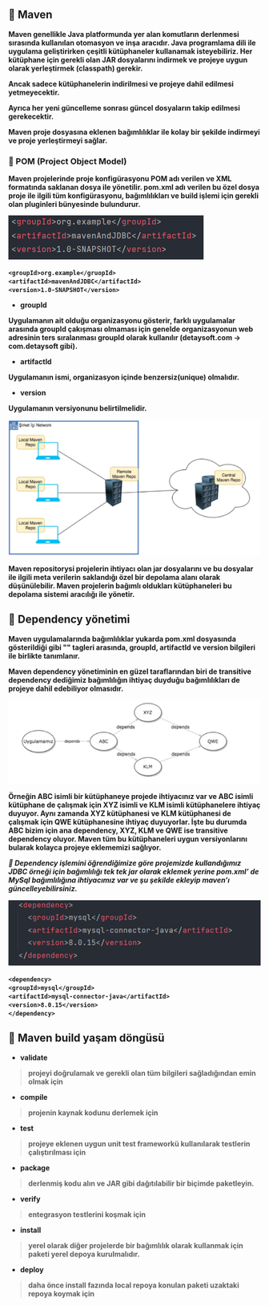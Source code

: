 ## :triangular_flag_on_post: Maven
<b>Maven genellikle Java platformunda yer alan komutların derlenmesi sırasında kullanılan otomasyon ve inşa aracıdır.
Java programlama dili ile uygulama geliştirirken çeşitli kütüphaneler kullanamak isteyebiliriz.
Her kütüphane için gerekli olan JAR dosyalarını indirmek ve projeye uygun olarak yerleştirmek (classpath) gerekir.

Ancak sadece kütüphanelerin indirilmesi ve projeye dahil edilmesi yetmeyecektir.

Ayrıca her yeni güncelleme sonrası güncel dosyaların takip edilmesi gerekecektir.

Maven proje dosyasına eklenen bağımlılıklar ile kolay bir şekilde indirmeyi ve proje yerleştirmeyi sağlar.</b>

### 🎯 POM (Project Object Model)

<p><b>Maven projelerinde proje konfigürasyonu POM adı verilen ve XML formatında saklanan dosya ile yönetilir. pom.xml adı verilen bu özel dosya proje ile ilgili tüm konfigürasyonu, bağımlılıkları ve build işlemi için gerekli olan pluginleri bünyesinde bulundurur.</b></p>

![img.png](img.png)

<b>`<groupId>org.example</gruopId>`<br>
<b>`<artifactId>mavenAndJDBC</artifactId>`<br>
<b>`<version>1.0-SNAPSHOT</version>`

- **groupId**

 <b>Uygulamanın ait olduğu organizasyonu gösterir, farklı uygulamalar arasında groupId çakışması    olmaması için genelde organizasyonun web adresinin ters sıralanması groupId olarak kullanılır (detaysoft.com -> com.detaysoft gibi).


- **artifactId**

 Uygulamanın ismi, organizasyon içinde benzersiz(unique) olmalıdır.


- **version**

 Uygulamanın versiyonunu belirtilmelidir.

![img_1.png](img_1.png)

Maven repositorysi projelerin ihtiyacı olan jar dosyalarını ve bu dosyalar ile ilgili meta verilerin saklandığı özel bir depolama alanı olarak düşünülebilir. Maven projelerin bağımlı oldukları kütüphaneleri bu depolama sistemi aracılığı ile yönetir.</b>

## 🎯 Dependency yönetimi
<p><p>Maven uygulamalarında bağımlılıklar yukarda pom.xml dosyasında gösterildiği gibi "<dependencies>" tagleri arasında, groupId, artifactId ve version bilgileri ile birlikte tanımlanır.</dependencies></p>

Maven dependency yönetiminin en güzel taraflarından biri de transitive dependency dediğimiz bağımlılığın ihtiyaç duyduğu bağımlılıkları de projeye dahil edebiliyor olmasıdır.</b></p>

![img_2.png](img_2.png)
<p><b>Örneğin ABC isimli bir kütüphaneye projede ihtiyacınız var ve ABC isimli kütüphane de çalışmak için XYZ isimli ve KLM isimli kütüphanelere ihtiyaç duyuyor. Aynı zamanda XYZ kütüphanesi ve KLM kütüphanesi de çalışmak için QWE kütüphanesine ihtiyaç duyuyorlar. İşte bu durumda ABC bizim için ana dependency, XYZ, KLM ve QWE ise transitive dependency oluyor. Maven tüm bu kütüphaneleri uygun versiyonlarını bularak kolayca projeye eklememizi sağlıyor.</b></p>


<b><i> :pushpin: Dependency işlemini öğrendiğimize göre projemizde kullandığımız JDBC örneği için bağımlılığı tek tek jar olarak eklemek yerine pom.xml’ de MySql bağımlılığına ihtiyacımız var ve şu şekilde ekleyip maven’ı güncelleyebilirsiniz.</i></b>

![img_3.png](img_3.png)

`<dependency>`<br>
`<groupId>mysql</groupId>`<br>
`<artifactId>mysql-connector-java</artifactId>`<br>
`<version>8.0.15</version>`<br>
`</dependency>`

## 🎯 Maven build yaşam döngüsü

- **validate**

> projeyi doğrulamak ve gerekli olan tüm bilgileri sağladığından emin olmak için
>
- **compile**

> projenin kaynak kodunu derlemek için
>
- **test**

> projeye eklenen uygun unit test frameworkü kullanılarak testlerin çalıştırılması için
>
- **package**

> derlenmiş kodu alın ve JAR gibi dağıtılabilir bir biçimde paketleyin.
>
- **verify**

> entegrasyon testlerini koşmak için
>
- **install**

> yerel olarak diğer projelerde bir bağımlılık olarak kullanmak için paketi yerel depoya kurulmalıdır.
>
- **deploy**

> daha önce install fazında local repoya konulan paketi uzaktaki repoya koymak için
>
